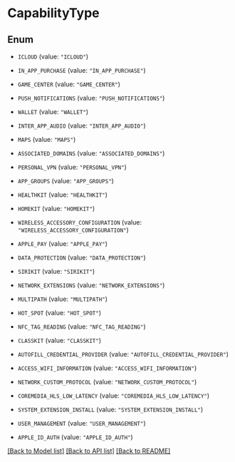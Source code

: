 # CapabilityType

## Enum


* `ICLOUD` (value: `"ICLOUD"`)

* `IN_APP_PURCHASE` (value: `"IN_APP_PURCHASE"`)

* `GAME_CENTER` (value: `"GAME_CENTER"`)

* `PUSH_NOTIFICATIONS` (value: `"PUSH_NOTIFICATIONS"`)

* `WALLET` (value: `"WALLET"`)

* `INTER_APP_AUDIO` (value: `"INTER_APP_AUDIO"`)

* `MAPS` (value: `"MAPS"`)

* `ASSOCIATED_DOMAINS` (value: `"ASSOCIATED_DOMAINS"`)

* `PERSONAL_VPN` (value: `"PERSONAL_VPN"`)

* `APP_GROUPS` (value: `"APP_GROUPS"`)

* `HEALTHKIT` (value: `"HEALTHKIT"`)

* `HOMEKIT` (value: `"HOMEKIT"`)

* `WIRELESS_ACCESSORY_CONFIGURATION` (value: `"WIRELESS_ACCESSORY_CONFIGURATION"`)

* `APPLE_PAY` (value: `"APPLE_PAY"`)

* `DATA_PROTECTION` (value: `"DATA_PROTECTION"`)

* `SIRIKIT` (value: `"SIRIKIT"`)

* `NETWORK_EXTENSIONS` (value: `"NETWORK_EXTENSIONS"`)

* `MULTIPATH` (value: `"MULTIPATH"`)

* `HOT_SPOT` (value: `"HOT_SPOT"`)

* `NFC_TAG_READING` (value: `"NFC_TAG_READING"`)

* `CLASSKIT` (value: `"CLASSKIT"`)

* `AUTOFILL_CREDENTIAL_PROVIDER` (value: `"AUTOFILL_CREDENTIAL_PROVIDER"`)

* `ACCESS_WIFI_INFORMATION` (value: `"ACCESS_WIFI_INFORMATION"`)

* `NETWORK_CUSTOM_PROTOCOL` (value: `"NETWORK_CUSTOM_PROTOCOL"`)

* `COREMEDIA_HLS_LOW_LATENCY` (value: `"COREMEDIA_HLS_LOW_LATENCY"`)

* `SYSTEM_EXTENSION_INSTALL` (value: `"SYSTEM_EXTENSION_INSTALL"`)

* `USER_MANAGEMENT` (value: `"USER_MANAGEMENT"`)

* `APPLE_ID_AUTH` (value: `"APPLE_ID_AUTH"`)


[[Back to Model list]](../README.md#documentation-for-models) [[Back to API list]](../README.md#documentation-for-api-endpoints) [[Back to README]](../README.md)


